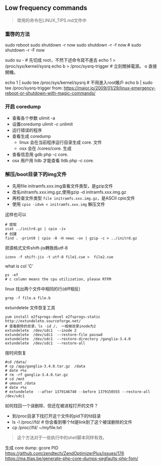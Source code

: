 Low frequency commands
---
> 常用的命令在LINUX_TIPS.md文件中

### 重啓的方法
sudo reboot
sudo shutdown -r now
sudo shutdown -r -f now # sudo shutdown -r -F now 

sudo su - # 先切成 root，不然下述命令寫不進去
echo 1 > /proc/sys/kernel/sysrq
echo b > /proc/sysrq-trigger # 立刻關掉電源。 o 直接開機。

echo 1 | sudo tee /proc/sys/kernel/sysrq # 不用進入root賬戶
echo b | sudo tee /proc/sysrq-trigger
from: https://major.io/2009/01/29/linux-emergency-reboot-or-shutdown-with-magic-commands/

### 开启 coredump
- 查看各个参数 ulimit -a
- 设置coredump ulimit -c unlimit
- 运行错误的程序
- 查看生成 coredump
    - linux 会在当前程序运行目录生成 core.<pid> 文件
    - osx 会在 /cores/core.<pid> 生成
- 查看信息用 gdb php -c core.<pid>
- osx 用户用 lldb 才能查看 lldb php -c core.<pid>

### 解压/boot目录下的img文件
- 先用file initramfs.xxx.img查看文件类型，是gzip文件
- 改名initramfs.xxx.img.gz,使用gzip -d initramfs.xxx.img.gz
- 再检查文件类型 `file initramfs.xxx.img.gz`，是ASCII cpio文件
- 使用 `cpio -idvm < initramfs.xxx.img` 解压文件

这样也可以
```
# 提取
zcat ../initrd.gz | cpio -iv
# 创建
find . -print0 | cpio -0 -H newc -ov | gzip -c > ../initrd.gz
```

把源格式文件shift-jis轉換爲utf-8
```
iconv -f shift-jis -t utf-8 file1.cue >  file2.cue
```


what is col 'C'
```
ps -ef
# c column means the cpu utilization, please RTFM
```

linux 找出两个文件中相同的行(diff相反)
```
grep -f file.a file.b
```

extundelete 文件恢复工具
```
yum install e2fsprogs-devel e2fsprogs-static
http://extundelete.sourceforge.net/
# 查看删除的目录，ls -id /， 一般根目录inode为2
extundelete  /dev/sdc1  --inode 2
extundelete  /dev/sdc1  --restore-file passwd 
extundelete  /dev/sdc1  --restore-directory /ganglia-3.4.0
extundelete  /dev/sdc1  --restore-all
```
按时间恢复
```
#cd /data/
# cp /app/ganglia-3.4.0.tar.gz  /data
# date +%s
# rm -rf ganglia-3.4.0.tar.gz
# cd /mnt
# umount /data
# date +%s
# extundelete  --after 1379146740 --before 1379150555 --restore-all /dev/sdc1
```

如何找回一个误删除、但还在被进程打开的文件？
- 到/proc目录下找打开这个文件的pid下的fd目录
- ls -l /proc/<pid>/fd/ # 你会看到哪个fd是link到了这个被误删除的文件
- cp /proc/<pid>/fd/<fd> ~/myfile.txt
> 这个方法对于一些执行中的shell脚本同样有效。


生成 core dump: gcore PID
https://github.com/zendtech/ZendOptimizerPlus/issues/176
https://ma.ttias.be/generate-php-core-dumps-segfaults-php-fpm/
